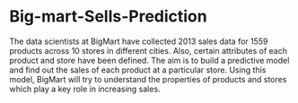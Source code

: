 # Big-mart-Sells-Prediction
The data scientists at BigMart have collected 2013 sales data for 1559 products across 10 stores in different cities. Also, certain attributes of each product and store have been defined. The aim is to build a predictive model and find out the sales of each product at a particular store.  Using this model, BigMart will try to understand the properties of products and stores which play a key role in increasing sales.
